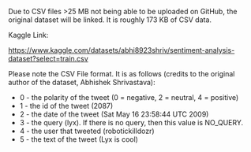Due to CSV files >25 MB not being able to be uploaded on GitHub, the original dataset will be linked. It is roughly 173 KB of CSV data. 

Kaggle Link:

https://www.kaggle.com/datasets/abhi8923shriv/sentiment-analysis-dataset?select=train.csv

Please note the CSV File format. It is as follows (credits to the original author of the dataset, Abhishek Shrivastava):

* 0 - the polarity of the tweet (0 = negative, 2 = neutral, 4 = positive)
* 1 - the id of the tweet (2087)
* 2 - the date of the tweet (Sat May 16 23:58:44 UTC 2009)
* 3 - the query (lyx). If there is no query, then this value is NO_QUERY.
* 4 - the user that tweeted (robotickilldozr)
* 5 - the text of the tweet (Lyx is cool)
